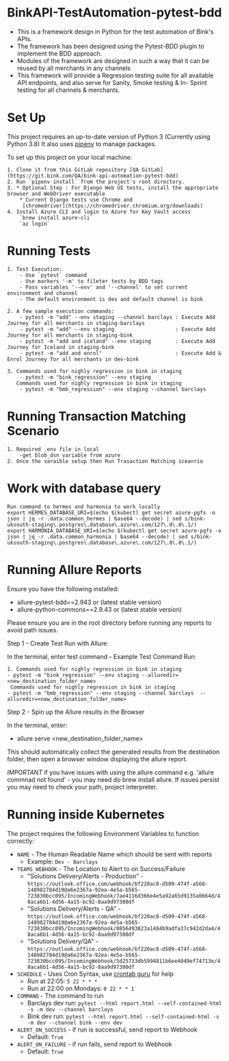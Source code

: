 
# BinkAPI-TestAutomation-pytest-bdd
- This is a framework design in Python for the test automation of Bink's APIs.
- The framework has been designed using the Pytest-BDD plugin to implement  the BDD approach. 
- Modules of the framework are designed in such a way that it can be reused by all merchants in any channels
- This framework will provide a Regression testing suite for all available API endpoints, and also serve for Sanity, 
  Smoke testing & In- Sprint testing for all channels & merchants.


#  Set Up
This project requires an up-to-date version of Python 3 (Currently using Python 3.8)
 It also uses [pipenv](https://pipenv.readthedocs.io/) to manage packages.

To set up this project on your local machine:

    1. Clone it from this GitLab repository [QA GitLab](https://git.bink.com/QA/bink-api-automation-pytest-bdd)
    2. Run `pipenv install` from the project's root directory.
    3. * Optional Step : For Django Web UI tests, install the appropriate browser and WebDriver executable
        * Current Django tests use Chrome and
         [chromedriver](https://chromedriver.chromium.org/downloads) 
    4. Install Azure CLI and login to Azure for Key Vault access
        `brew install azure-cli`
        `az login`

       
# Running Tests
    1. Test Execution:
        - Use `pytest` command 
        - Use markers '-m' to fileter tests by BDD tags
        - Pass variables '--env' and '--channel' to set current environment and channel
        - The default environment is dev and default channel is bink
      
    2. A few sample execution commands:
        - pytest -m "add" --env staging --channel barclays : Execute Add Journey for all merchants in staging-barclays 
        - pytest -m "add" --env staging                    : Execute Add Journey for all merchants in staging-bink
        - pytest -m "add and iceland" --env staging        : Execute Add Journey for Iceland in staging-bink
        - pytest -m "add and enrol"                        : Execute Add & Enrol Journey for all merchants in dev-bink 
    
    3. Commands used for nighly regression in bink in staging
        - pytest -m "bink_regression" --env staging 
       Commands used for nighly regression in bink in staging
        - pytest -m "bmb_regression" --env staging --channel barclays 

# Running Transaction Matching Scenario
    
    1. Required .env file in local
        -get blob_dsn variable from azure
    2. Once the varaible setup then Run Trasaction Matching sceanrio

# Work with database query
    Run command to hermes and harmonia to work locally
    export HERMES_DATABASE_URI=$(echo $(kubectl get secret azure-pgfs -o json | jq -r .data.common_hermes | base64 --decode) | sed s/bink-uksouth-staging\.postgres\.database\.azure\.com/127\.0\.0\.1/)
    export HARMONIA_DATABASE_URI=$(echo $(kubectl get secret azure-pgfs -o json | jq -r .data.common_harmonia | base64 --decode) | sed s/bink-uksouth-staging\.postgres\.database\.azure\.com/127\.0\.0\.1/)



# Running Allure Reports

Ensure you have the following installed:

- allure-pytest-bdd==2.943 or  (latest stable version)
- allure-python-commons==2.9.43 or (latest stable version)

Please ensure you are in the root directory before running any reports to avoid path issues.

Step 1 - Create Test Run with Allure:

In the terminal, enter test command - Example Test Command Run:

    1. Commands used for nighly regression in bink in staging
    - pytest -m "bink_regression" --env staging --alluredir=<new_destination_folder_name>
     Commands used for nighly regression in bink in staging
    - pytest -m "bmb_regression" --env staging --channel barclays  --alluredir=<new_destination_folder_name> 

Step 2 - Spin up the Allure results in the Browser

In the terminal, enter: 

- allure serve <new_destination_folder_name>

This should automatically collect the generated results from the destination folder, then 
open a browser window displaying the allure report.


*IMPORTANT*
if you have issues with using the allure command e.g. 'allure commnad not found' - you may need do brew install allure.
If issues persist you may need to check your path, project interpreter.

# Running inside Kubernetes

The project requires the following Environment Variables to function correctly:

- `NAME` - The Human Readable Name which should be sent with reports
  - Example: `Dev - Barclays`
- `TEAMS_WEBHOOK` - The Location to Alert to on Success/Failure
  - "Solutions Delivery/Alerts - Production" - `https://outlook.office.com/webhook/bf220ac8-d509-474f-a568-148982784d19@a6e2367a-92ea-4e5a-b565-723830bcc095/IncomingWebhook/7ae4116d366e4e5a92a65d9135a0664d/48aca6b1-4d56-4a15-bc92-8aa9d97300df`
  - "Solutions Delivery/Alerts - QA" - `https://outlook.office.com/webhook/bf220ac8-d509-474f-a568-148982784d19@a6e2367a-92ea-4e5a-b565-723830bcc095/IncomingWebhook/0856493823a1484b9adfa37c942d2da4/48aca6b1-4d56-4a15-bc92-8aa9d97300df`
  - "Solutions Delivery/QA" - `https://outlook.office.com/webhook/bf220ac8-d509-474f-a568-148982784d19@a6e2367a-92ea-4e5a-b565-723830bcc095/IncomingWebhook/5d25733db5994811b6ee4049ef74713e/48aca6b1-4d56-4a15-bc92-8aa9d97300df`
- `SCHEDULE` - Uses Cron Syntax, use [crontab guru](https://crontab.guru) for help
  - Run at 22:05: `5 22 * * *`
  - Run at 22:00 on Mondays: `0 22 * * 1`
- `COMMAND` - The command to run
  - Barclays dev run: `pytest --html report.html --self-contained-html -s -m dev --channel barclays`
  - Bink dev run: `pytest --html report.html --self-contained-html -s -m dev --channel bink --env dev`
- `ALERT_ON_SUCCESS` - if run is successful, send report to Webhook
  - Default: `True`
- `ALERT_ON_FAILURE` - if run fails, send report to Webhook
  - Default: `True`
